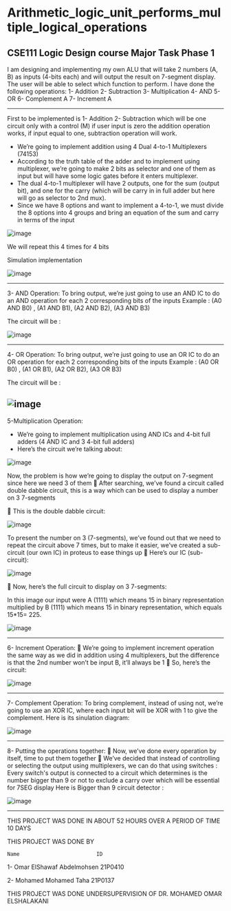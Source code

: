 # Arithmetic_logic_unit_performs_multiple_logical_operations
CSE111 Logic Design course Major Task Phase 1
--------------------------------------------------------------------------------------------------------------------------------------------------------------------------------
 I am designing and implementing my own ALU that will take 2 numbers (A, B) as inputs (4-bits each) and will
output the result on 7-segment display. The user will be able to select which function to perform. I have
done the following operations:
1- Addition
2- Subtraction
3- Multiplication
4- AND
5- OR
6- Complement A
7- Increment A

--------------------------------------------------------------------------------------------------------------------------------------------------------------------------------
First to be implemented is
1- Addition
2- Subtraction
which will be one circuit only with a control (M) if user input is zero the addition operation works, if input equal to one,  subtraction operation will work.
* We’re going to implement addition using 4 Dual 4-to-1 Multiplexers (74153)
* According to the truth table of the adder and to implement using multiplexer, we’re going to make 2 bits as selector and one of them as input but will have some logic gates before it enters multiplexer.
* The dual 4-to-1 multiplexer will have 2 outputs, one for the sum (output bit), and one for the carry (which will be carry in in full adder but here will go as selector to 2nd mux).
* Since we have 8 options and want to implement a 4-to-1, we must divide the 8 options into 4 groups and bring an equation of the sum and carry in terms of the input

![image](https://github.com/Omar-Elshawaf/Arithmetic_logic_unit_performs_multiple_logical_operations/assets/75243392/d38ea972-4721-45e9-a780-2f0128498fb2)


  We will repeat this 4 times for 4 bits 


Simulation implementation 


![image](https://github.com/Omar-Elshawaf/Arithmetic_logic_unit_performs_multiple_logical_operations/assets/75243392/818b8ede-6a27-4b53-8487-ec1e2458fbb2)

--------------------------------------------------------------------------------------------------------------------------------------------------------------------------------
3- AND Operation:
To bring output, we’re just going to use an AND IC to do an AND operation for each 2 corresponding bits of the inputs
Example : 
(A0 AND B0) , (A1 AND B1), (A2 AND B2), (A3 AND B3)

 The circuit will be : 

![image](https://github.com/Omar-Elshawaf/Arithmetic_logic_unit_performs_multiple_logical_operations/assets/75243392/b436ca63-a1f7-4eeb-9cd5-a2d1a4ab28b6)

--------------------------------------------------------------------------------------------------------------------------------------------------------------------------------
4- OR Operation:
To bring output, we’re just going to use an OR IC to do an OR operation for each 2 corresponding bits of the inputs
Example : 
(A0 OR B0) , (A1 OR B1), (A2 OR B2), (A3 OR B3)

 The circuit will be : 


![image](https://github.com/Omar-Elshawaf/Arithmetic_logic_unit_performs_multiple_logical_operations/assets/75243392/ab5edf70-89fd-4ff3-aba6-a2d0ff4697aa)
--------------------------------------------------------------------------------------------------------------------------------------------------------------------------------
5-Multiplication Operation:
* We’re going to implement multiplication using AND ICs and 4-bit full adders (4 AND IC and 3 4-bit full
adders)
* Here’s the circuit we’re talking about:



![image](https://github.com/Omar-Elshawaf/Arithmetic_logic_unit_performs_multiple_logical_operations/assets/75243392/9b3e01c6-797d-4a96-92f1-68a0c3bd0b00)


Now, the problem is how we’re going to display the output on 7-segment since here we need 3 of them
 After searching, we’ve found a circuit called double dabble circuit, this is a way which can be used to
display a number on 3 7-segments

 This is the double dabble circuit:


![image](https://github.com/Omar-Elshawaf/Arithmetic_logic_unit_performs_multiple_logical_operations/assets/75243392/bb6af99a-5f90-48a2-90b8-9f5e11f00966)


To present the number on 3 (7-segments), we’ve found out that we need to repeat the circuit above 7
times, but to make it easier, we’ve created a sub-circuit (our own IC) in proteus to ease things up
 Here’s our IC (sub-circuit):


![image](https://github.com/Omar-Elshawaf/Arithmetic_logic_unit_performs_multiple_logical_operations/assets/75243392/e58a7173-a321-4814-b027-2b14e5ebc198)



 Now, here’s the full circuit to display on 3 7-segments:

In this image our input were A (1111) which means 15 in binary representation multiplied by B (1111) which means 15 in binary representation, which equals 15*15= 225. 






![image](https://github.com/Omar-Elshawaf/Arithmetic_logic_unit_performs_multiple_logical_operations/assets/75243392/e2f26ca5-9e6e-462f-bbcd-f1253a120bb9)


-------------------------------------------------------------------------------------------------------------------------------------------------------------------------------
6- Increment Operation:
 We’re going to implement increment operation the same way as we did in addition using 4
multiplexers, but the difference is that the 2nd number won’t be input B, it’ll always be 1
 So, here’s the circuit:


![image](https://github.com/Omar-Elshawaf/Arithmetic_logic_unit_performs_multiple_logical_operations/assets/75243392/34d5270d-93eb-4561-a41e-239c1a01896f)


-------------------------------------------------------------------------------------------------------------------------------------------------------------------------------
7- Complement Operation:
To bring complement, instead of using not, we’re going to use an XOR IC, where each input bit will be XOR with 1 to give the complement.
Here is its sinulation diagram:

![image](https://github.com/Omar-Elshawaf/Arithmetic_logic_unit_performs_multiple_logical_operations/assets/75243392/d07c9362-ed72-4f40-9116-e3d0f5eb5056)



-------------------------------------------------------------------------------------------------------------------------------------------------------------------------------
8- Putting the operations together:
 Now, we’ve done every operation by itself, time to put them together
 We’ve decided that instead of controlling or selecting the output using multiplexers, we can do that using switches : Every switch's output is connected to a circuit which determines is the number bigger than 9 or not to exclude a carry over which will be essential for 7SEG display 
Here is Bigger than 9 circuit detector :

![image](https://github.com/Omar-Elshawaf/Arithmetic_logic_unit_performs_multiple_logical_operations/assets/75243392/fe438023-9a98-4169-9224-0edfce263320)


-------------------------------------------------------------------------------------------------------------------------------------------------------------------------------


THIS PROJECT WAS DONE IN ABOUT 52 HOURS OVER A PERIOD OF TIME 10 DAYS 

THIS PROJECT WAS DONE BY 

    Name                         ID
    
1- Omar ElShawaf Abdelmohsen   21P0410


2- Mohamed Mohamed Taha        21P0137



THIS PROJECT WAS DONE UNDERSUPERVISION OF DR. MOHAMED OMAR ELSHALAKANI 




